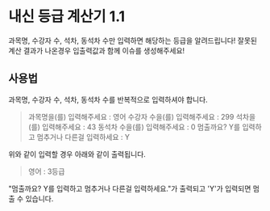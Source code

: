 # 내신 등급 계산기 1.1

과목명, 수강자 수, 석차, 동석차 수만 입력하면 해당하는 등급을 알려드립니다!
잘못된 계산 결과가 나온경우 입출력값과 함께 이슈를 생성해주세요!

## 사용법
과목명, 수강자 수, 석차, 동석차 수를 반복적으로 입력하셔야 합니다.

> 과목명을(를) 입력해주세요 : 영어
> 수강자 수을(를) 입력해주세요 : 299
> 석차을(를) 입력해주세요 : 43
> 동석차 수을(를) 입력해주세요 : 0
> 멈출까요? Y를 입력하고 멈추거나 다른걸 입력하세요 : Y

위와 같이 입력할 경우 아래와 같이 출력됩니다.

> 영어 : 3등급

"멈출까요? Y를 입력하고 멈추거나 다른걸 입력하세요."가 출력되고
'Y'가 입력되면 멈출 수 있습니다.

